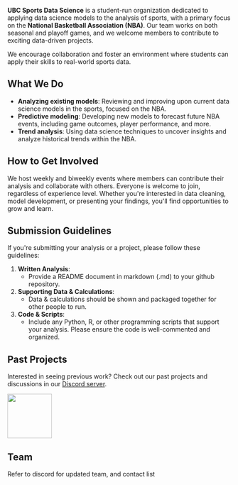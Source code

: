 **UBC Sports Data Science** is a student-run organization dedicated to applying data science models to the analysis of sports, with a primary focus on the **National Basketball Association (NBA)**. Our team works on both seasonal and playoff games, and we welcome members to contribute to exciting data-driven projects. 

We encourage collaboration and foster an environment where students can apply their skills to real-world sports data. 

## What We Do

- **Analyzing existing models**: Reviewing and improving upon current data science models in the sports, focused on the NBA.
- **Predictive modeling**: Developing new models to forecast future NBA events, including game outcomes, player performance, and more.
- **Trend analysis**: Using data science techniques to uncover insights and analyze historical trends within the NBA.

## How to Get Involved

We host weekly and biweekly events where members can contribute their analysis and collaborate with others. Everyone is welcome to join, regardless of experience level. Whether you're interested in data cleaning, model development, or presenting your findings, you'll find opportunities to grow and learn.

## Submission Guidelines

If you're submitting your analysis or a project, please follow these guidelines:

1. **Written Analysis**: 
   - Provide a README document in markdown (.md) to your github repository.
2. **Supporting Data & Calculations**: 
   - Data & calculations should be shown and packaged together for other people to run.
3. **Code & Scripts**: 
   - Include any Python, R, or other programming scripts that support your analysis. Please ensure the code is well-commented and organized.


## Past Projects

Interested in seeing previous work? Check out our past projects and discussions in our [Discord server](https://discord.gg/gevCAsjqA).

<img src="https://assets-global.website-files.com/6257adef93867e50d84d30e2/625e5fcef7ab80b8c1fe559e_Discord-Logo-Color.png" width="100" />


## Team

Refer to discord for updated team, and contact list